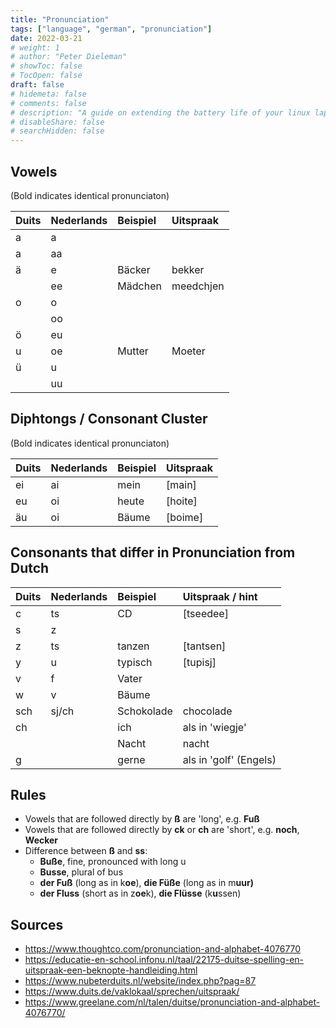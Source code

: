 ```yaml
---
title: "Pronunciation"
tags: ["language", "german", "pronunciation"]
date: 2022-03-21
# weight: 1
# author: "Peter Dieleman"
# showToc: false
# TocOpen: false
draft: false
# hidemeta: false
# comments: false
# description: "A guide on extending the battery life of your linux laptop"
# disableShare: false
# searchHidden: false
---
```


## Vowels

(Bold indicates identical pronunciaton)

| Duits | Nederlands | Beispiel | Uitspraak |
| :---- | :--------- | :------- | :-------- |
| a     | a          |          |           |
| a     | aa         |          |           |
| ä     | e          | Bäcker   | bekker    |
|       | ee         | Mädchen  | meedchjen |
| o     | o          |          |           |
|       | oo         |          |           |
| ö     | eu         |          |           |
| u     | oe         | Mutter   | Moeter    |
| ü     | u          |          |           |
|       | uu         |          |           |

## Diphtongs / Consonant Cluster

(Bold indicates identical pronunciaton)

| Duits  | Nederlands | Beispiel | Uitspraak |
| :----- | :--------- | :------- | :-------- |
| ei     | ai         | mein     | [main]    |
| eu     | oi         | heute    | [hoite]   |
| äu     | oi         | Bäume    | [boime]   |


## Consonants that differ in Pronunciation from Dutch


| Duits | Nederlands | Beispiel   | Uitspraak / hint       |
| :---- | :--------- | :--------- | :--------------------- |
| c     | ts         | CD         | [tseedee]              |
| s     | z          |            |                        |
| z     | ts         | tanzen     | [tantsen]              |
| y     | u          | typisch    | [tupisj]               |
| v     | f          | Vater      |                        |
| w     | v          | Bäume      |                        |
| sch   | sj/ch      | Schokolade | chocolade              |
| ch    |            | ich        | als in 'wiegje'        |
|       |            | Nacht      | nacht                  |
| g     |            | gerne      | als in 'golf' (Engels) |



## Rules

- Vowels that are followed directly by **ß** are  'long', e.g. **Fuß**
- Vowels that are followed directly by **ck** or **ch** are 'short', e.g. **noch**, **Wecker**
- Difference between **ß** and **ss**:
  - **Buße**, fine, pronounced with long u
  - **Busse**, plural of bus
  - **der Fuß** (long as in k**oe**), **die Füße** (long as in m**uur)**
  - **der Fluss** (short as in z**oe**k), **die Flüsse** (k**u**ssen)

## Sources

- <https://www.thoughtco.com/pronunciation-and-alphabet-4076770>
- <https://educatie-en-school.infonu.nl/taal/22175-duitse-spelling-en-uitspraak-een-beknopte-handleiding.html>
- <https://www.nubeterduits.nl/website/index.php?pag=87>
- <https://www.duits.de/vaklokaal/sprechen/uitspraak/>
- <https://www.greelane.com/nl/talen/duitse/pronunciation-and-alphabet-4076770/>